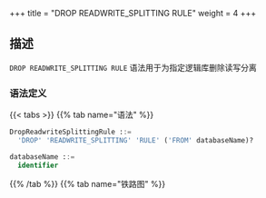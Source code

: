 +++
title = "DROP READWRITE_SPLITTING RULE"
weight = 4
+++

## 描述

`DROP READWRITE_SPLITTING RULE` 语法用于为指定逻辑库删除读写分离

### 语法定义

{{< tabs >}}
{{% tab name="语法" %}}
```sql
DropReadwriteSplittingRule ::=
  'DROP' 'READWRITE_SPLITTING' 'RULE' ('FROM' databaseName)?

databaseName ::=
  identifier
```
{{% /tab %}}
{{% tab name="铁路图" %}}
<iframe frameborder="0" name="diagram" id="diagram" width="100%" height="100%"></iframe>
{{% /tab %}}
{{< /tabs >}}

### 补充说明

- 未指定 `databaseName` 时，默认是当前使用的 `DATABASE`。 如果也未使用 `DATABASE` 则会提示 `No database selected`。

### 示例

- 为指定逻辑库删除读写分离规则
 
```sql
DROP READWRITE_SPLITTING RULE ms_group_1 FROM readwrite_splitting_db;
```

- 为当前逻辑库删除读写分离规则

```sql
DROP READWRITE_SPLITTING RULE ms_group_1;
```

### 保留字

`DROP`、`READWRITE_SPLITTING`、`RULE`

### 相关链接

- [保留字](/cn/reference/distsql/syntax/reserved-word/)